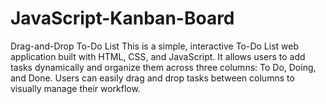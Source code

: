 # JavaScript-Kanban-Board
Drag-and-Drop To-Do List  This is a simple, interactive To-Do List web application built with HTML, CSS, and JavaScript. It allows users to add tasks dynamically and organize them across three columns: To Do, Doing, and Done. Users can easily drag and drop tasks between columns to visually manage their workflow.
